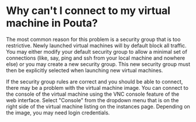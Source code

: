 # Why can't I connect to my virtual machine in Pouta?

The most common reason for this problem is a security group that is too restrictive. Newly launched virtual machines will by default block all traffic. You may either modify your default security group to allow a minimal set of connections (like, say, ping and ssh from your local machine and nowhere else) or you may create a new security group. This new security group must then be explicitly selected when launching new virtual machines.

If the security group rules are correct and you should be able to connect, there may be a problem with the virtual machine image. You can connect to the console of the virtual machine using the VNC console feature of the web interface. Select "Console" from the dropdown menu that is on the right side of the virtual machine listing on the instances page. Depending on the image, you may need login credentials.